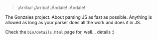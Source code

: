 > ¡Arriba! ¡Arriba! ¡Ándale! ¡Ándale!

The Gonzales project. About parsing JS as fast as possible. Anything is allowed as long as your parser does all the work and does it in JS.

Check the `bin/details.html` page for, well... details :)
